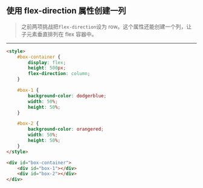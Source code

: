 ## 使用 flex-direction 属性创建一列

> 之前两项挑战把`flex-direction`设为 row。这个属性还能创建一个列，让子元素垂直排列在 flex 容器中。

------

```html
<style>
	#box-container {
		display: flex;
		height: 500px;
		flex-direction: column;
	}

	#box-1 {
		background-color: dodgerblue;
		width: 50%;
		height: 50%;
	}

	#box-2 {
		background-color: orangered;
		width: 50%;
		height: 50%;
	}
</style>

<div id="box-container">
	<div id="box-1"></div>
	<div id="box-2"></div>
</div>
```

